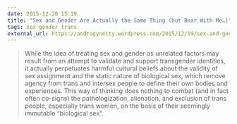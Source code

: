 ```yaml
---
date: 2015-12-20 15:19
title: "Sex and Gender Are Actually the Same Thing (but Bear With Me…)"
tags: sex gender trans
external_url: https://androgyneity.wordpress.com/2015/12/19/sex-and-gender-are-actually-the-same-thing-but-bear-with-me/
---
```


>While the idea of treating sex and gender as unrelated factors may result from an attempt to validate and support transgender identities, it actually perpetuates harmful cultural beliefs about the validity of sex assignment and the static nature of biological sex, which remove agency from trans and intersex people to define their own bodies and experiences. This way of thinking does nothing to combat (and in fact often co-signs) the pathologization, alienation, and exclusion of trans people, especially trans women, on the basis of their seemingly immutable “biological sex”.
